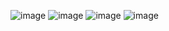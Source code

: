 ![image](https://github.com/PrajwalGautam955/MiniStore-1.0.0/assets/141403909/f975a330-58ab-4f44-9040-699a0390d848)
![image](https://github.com/PrajwalGautam955/MiniStore-1.0.0/assets/141403909/3a113f4c-18b4-4189-a94b-614a2f718ae5)
![image](https://github.com/PrajwalGautam955/MiniStore-1.0.0/assets/141403909/59e6ce90-ca09-4380-b1d8-e1c08f41d3cc)
![image](https://github.com/PrajwalGautam955/MiniStore-1.0.0/assets/141403909/830c29bd-0e0e-4ce3-9e43-b37eaa4cce90)
